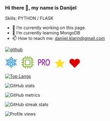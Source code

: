 ### Hi there 👋, my name is Danijel

Skills: PYTHON / FLASK

- 🔭 I’m currently working on this page. 
- 🌱 I’m currently learning MongoDB 
- 📫 How to reach me: danijel.klarin@gmail.com 


[<img src='https://cdn.jsdelivr.net/npm/simple-icons@3.0.1/icons/github.svg' alt='github' height='40'>](https://github.com/baltazar-flask)  

<a href='https://archiveprogram.github.com/'><img src='https://raw.githubusercontent.com/acervenky/animated-github-badges/master/assets/acbadge.gif' width='40' height='40'></a> <a href='https://docs.github.com/en/developers'><img src='https://raw.githubusercontent.com/acervenky/animated-github-badges/master/assets/devbadge.gif' width='40' height='40'></a> <a href='https://github.com/pricing'><img src='https://raw.githubusercontent.com/acervenky/animated-github-badges/master/assets/pro.gif' width='40' height='40'></a> <a href='https://stars.github.com/'><img src='https://raw.githubusercontent.com/acervenky/animated-github-badges/master/assets/starbadge.gif' width='35' height='35'></a> <a href='https://docs.github.com/en/github/supporting-the-open-source-community-with-github-sponsors'><img src='https://raw.githubusercontent.com/acervenky/animated-github-badges/master/assets/sponsorbadge.gif' width='35' height='35'></a> 

[![Top Langs](https://github-readme-stats.vercel.app/api/top-langs/?username=baltazar-flask)](https://github.com/anuraghazra/github-readme-stats)

![GitHub stats](https://github-readme-stats.vercel.app/api?username=baltazar-flask&show_icons=true)  

![GitHub metrics](https://metrics.lecoq.io/baltazar-flask)  

![GitHub streak stats](https://github-readme-streak-stats.herokuapp.com/?user=baltazar-flask)  

![Profile views](https://gpvc.arturio.dev/baltazar-flask)  
